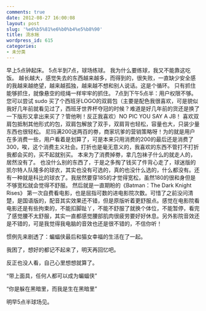 ```yaml
---
comments: true
date: 2012-08-27 16:00:08
layout: post
slug: '%e6%b5%81%e6%b0%b4%e5%b8%90'
title: 流水帐
wordpress_id: 615
categories:
- 未分类
---
```


早上5点钟起床。
5点半到7点，球场练球。
我为什么要练球，我又不能靠这吃饭。
越长越大，感觉失去的东西越来越多，而得到的，很失败，一直缺少安全感的我越来越绝望，越来越孤独，越来越不想和别人说话。这是个循环。
只有抓住能够抓住，就像悬空的缆绳一样牢牢的抓住。
7点到下午5点半：用户权限不够。您可以尝试 sudo
买了个西班牙LOGO的双肩包（主要是配色我很喜欢，可是貌似我好几年前就看见过了，西班牙世界杯夺冠的时候？难道是好几年前的货还是换了一下版形又拿出来买了？管他咧！反正我喜欢）NO PIC YOU SAY A JB！
喜欢双肩包抵制其他形式的包，双肩包解放了双手，双肩背也轻松，容量也大，只装少量东西也很轻松。
尼玛满200送两百的劵，商家坑爹的营销策略呀！为的就是用户在多消费一些，用户看着是划算了，可是本来只用消费的200的最后还是消费了300，唉，这个消费主义社会。打折也是毫无意义的，我喜欢的东西不管打不打折我都会买的，买不起就别买。
本来为了消费掉劵，拿几包袜子什么的就走人的，居然没有了。
也没什么别的东西了，于是之多掏了钱买了件背心走了，球迷版的凯尔特人队隆多的球衣，其实也没有可选的，真的也没什么选的，什么都没有。还有一种就是科比的球衣了。我居然要穿185的才觉得宽松，虽然180的很和身但是不够宽松就会觉得不舒服。
然后就是一直期盼的《Batman：The Dark Knight Rises》
第一次自费看电影，也是屈指可数的进电影院次数。可惜了之前没问清楚，是国语版的，配音其实效果还不错，但是原版听着更舒服点。感觉在电影院看电影还是有些拘束的，不能扣脚趾丫，不能不舒服了就换个体位，不能暂停，看完了感觉腰不太舒服，其实一直都感觉腰部肌肉很疲劳要好好休息。另外影院音效还是不错的，可是我觉得我电脑的音效也还是很不错的，不信你听！



惯例先来剧透了：蝙蝠侠最后和猫女幸福的生活在了一起。



我困了，想好的都记不起来了，明天再回忆吧。

反正也没人看，自己心里想想就算了。

“带上面具，任何人都可以成为蝙蝠侠”

“你是躲在黑暗里，而我是生在黑暗里”

明早5点半球场见。
